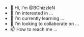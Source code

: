 - 👋 Hi, I’m @BChizzleN
- 👀 I’m interested in ...
- 🌱 I’m currently learning ...
- 💞️ I’m looking to collaborate on ...
- 📫 How to reach me ...

<!---
BChizzleN/BChizzleN is a ✨ special ✨ repository because its `README.md` (this file) appears on your GitHub profile.
You can click the Preview link to take a look at your changes.
--->

